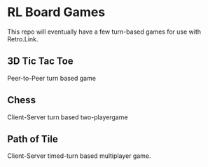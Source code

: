 # RL Board Games
This repo will eventually have a few turn-based games for use with Retro.Link.


## 3D Tic Tac Toe
Peer-to-Peer turn based game

## Chess
Client-Server turn based two-playergame


## Path of Tile
Client-Server timed-turn based multiplayer game.



